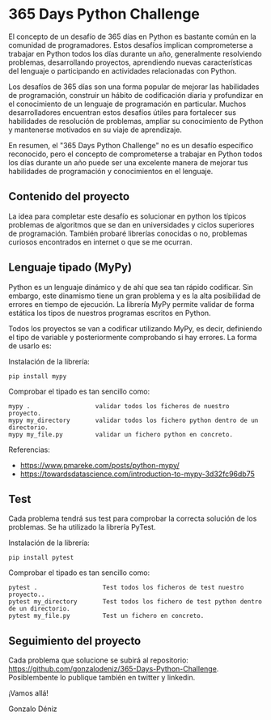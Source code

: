 # 365 Days Python Challenge 

El concepto de un desafío de 365 días en Python es bastante común en la comunidad de programadores. Estos desafíos 
implican comprometerse a trabajar en Python todos los días durante un año, generalmente resolviendo problemas, 
desarrollando proyectos, aprendiendo nuevas características del lenguaje o participando en actividades relacionadas 
con Python.

Los desafíos de 365 días son una forma popular de mejorar las habilidades de programación, construir un hábito de 
codificación diaria y profundizar en el conocimiento de un lenguaje de programación en particular. 
Muchos desarrolladores encuentran estos desafíos útiles para fortalecer sus habilidades de resolución de problemas, 
ampliar su conocimiento de Python y mantenerse motivados en su viaje de aprendizaje.

En resumen, el "365 Days Python Challenge" no es un desafío específico reconocido, pero el concepto de comprometerse 
a trabajar en Python todos los días durante un año puede ser una excelente manera de mejorar tus habilidades 
de programación y conocimientos en el lenguaje.

## Contenido del proyecto

La idea para completar este desafío es solucionar en python los típicos problemas de algoritmos que se dan
en universidades y ciclos superiores de programación. También probaré librerías conocidas o no, problemas curiosos 
encontrados en internet o que se me ocurran.

## Lenguaje tipado (MyPy)
Python es un lenguaje dinámico y de ahí que sea tan rápido codificar. Sin embargo, este dinamismo 
tiene un gran problema y es la alta posibilidad de errores en tiempo de ejecución. La librería MyPy
permite validar de forma estática los tipos de nuestros programas escritos en Python.

Todos los proyectos se van a codificar utilizando MyPy, es decir, definiendo el tipo de variable y 
posteriormente comprobando si hay errores. La forma de usarlo es:

Instalación de la librería:

```
pip install mypy
```

Comprobar el tipado es tan sencillo como:

```
mypy .                  validar todos los ficheros de nuestro proyecto.
mypy my_directory       validar todos los fichero python dentro de un directorio.
mypy my_file.py         validar un fichero python en concreto.
```

Referencias:
* https://www.pmareke.com/posts/python-mypy/
* https://towardsdatascience.com/introduction-to-mypy-3d32fc96db75


## Test
Cada problema tendrá sus test para comprobar la correcta solución de los problemas. 
Se ha utilizado la librería PyTest.

Instalación de la librería:

```
pip install pytest
```

Comprobar el tipado es tan sencillo como:

```
pytest .                  Test todos los ficheros de test nuestro proyecto..
pytest my_directory       Test todos los fichero de test python dentro de un directorio.
pytest my_file.py         Test un fichero en concreto.
```


## Seguimiento del proyecto

Cada problema que solucione se subirá al repositorio: https://github.com/gonzalodeniz/365-Days-Python-Challenge. 
Posiblembente lo publique también en twitter y linkedin.

¡Vamos allá!

Gonzalo Déniz


